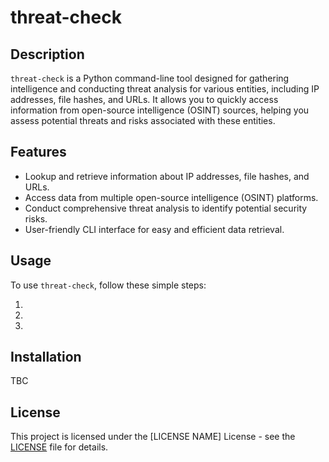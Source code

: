 # threat-check

## Description

`threat-check` is a Python command-line tool designed for gathering intelligence and conducting threat analysis for various entities, including IP addresses, file hashes, and URLs. It allows you to quickly access information from open-source intelligence (OSINT) sources, helping you assess potential threats and risks associated with these entities.

## Features

- Lookup and retrieve information about IP addresses, file hashes, and URLs.
- Access data from multiple open-source intelligence (OSINT) platforms.
- Conduct comprehensive threat analysis to identify potential security risks.
- User-friendly CLI interface for easy and efficient data retrieval.

## Usage

To use `threat-check`, follow these simple steps:

1. 

2. 

3. 

## Installation

TBC

## License

This project is licensed under the [LICENSE NAME] License - see the [LICENSE](LICENSE) file for details.

